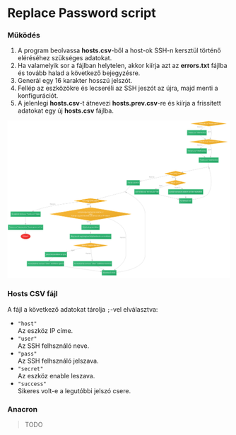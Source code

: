 # **Replace Password** script

### Működés
1. A program beolvassa **hosts.csv**-ből a host-ok SSH-n kersztül történő eléréséhez szükséges adatokat.
2. Ha valamelyik sor a fájlban helytelen, akkor kiírja azt az **errors.txt** fájlba és tovább halad a következő bejegyzésre.
3. Generál egy 16 karakter hosszú jelszót.
4. Fellép az eszközökre és lecseréli az SSH jeszót az újra, majd menti a konfigurációt.
5. A jelenlegi **hosts.csv**-t átnevezi **hosts.prev.csv**-re és kiírja a frissített adatokat egy új **hosts.csv** fájlba.

![code flowchart](.src/repass.svg)

### Hosts CSV fájl

A fájl a következő adatokat tárolja `;`-vel elválasztva:
- `"host"`\
Az eszköz IP címe.
- `"user"`\
Az SSH felhsználó neve.
- `"pass"`\
Az SSH felhsználó jelszava.
- `"secret"`\
Az eszköz enable leszava.
- `"success"`\
Sikeres volt-e a legutóbbi jelszó csere.

### Anacron

> TODO
